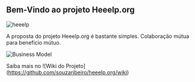 ## Bem-Vindo ao projeto Heeelp.org
![heeelp](https://scontent.fcgh4-1.fna.fbcdn.net/v/t1.0-9/17156150_10211400464063954_6765943738267839829_n.jpg?oh=ee896f2b4a9109df1b57d65f99c5c7f6&oe=59670B11)


A proposta do projeto Heeelp.org é bastante simples. Colaboração mútua para benefício mútuo.

![Business Model](https://scontent.fcgh4-1.fna.fbcdn.net/v/t1.0-9/17190796_10211399891329636_9174113874713097429_n.jpg?oh=23823b25c1387fefc87682860ba8d129&oe=592BB813)

Saiba mais no ![Wiki do Projeto] (https://github.com/souzaribeiro/heeelp.org/wiki)


